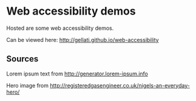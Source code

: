 # Web accessibility demos

Hosted are some web accessibility demos.

Can be viewed here: http://gellati.github.io/web-accessibility




## Sources

Lorem ipsum text from
http://generator.lorem-ipsum.info

Hero image from
http://registeredgasengineer.co.uk/nigels-an-everyday-hero/
